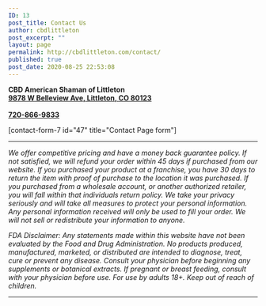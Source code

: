 ```yaml
---
ID: 13
post_title: Contact Us
author: cbdlittleton
post_excerpt: ""
layout: page
permalink: http://cbdlittleton.com/contact/
published: true
post_date: 2020-08-25 22:53:08
---
```

<!-- wp:columns -->
<div class="wp-block-columns"><!-- wp:column {"width":33.33} -->
<div class="wp-block-column" style="flex-basis:33.33%"><!-- wp:paragraph -->
<p><strong><strong>CBD American Shaman of Littleton</strong> <br><a href="https://goo.gl/maps/n82b8KhtKeDEc5ML8">9878 W Belleview Ave, Littleton, CO 80123</a> <br><br><a href="tel:+1-720-866-9833">720-866-9833</a></strong> </p>
<!-- /wp:paragraph --></div>
<!-- /wp:column -->

<!-- wp:column {"width":66.66} -->
<div class="wp-block-column" style="flex-basis:66.66%"><!-- wp:paragraph -->
<p>[contact-form-7 id="47" title="Contact Page form"]</p>
<!-- /wp:paragraph --></div>
<!-- /wp:column --></div>
<!-- /wp:columns -->

<!-- wp:separator -->
<hr class="wp-block-separator"/>
<!-- /wp:separator -->

<!-- wp:paragraph -->
<p><em>We offer competitive pricing and have a money back guarantee policy. If not satisfied, we will refund your order within 45 days if purchased from our website. If you purchased your product at a franchise, you have 30 days to return the item with proof of purchase to the location it was purchased. If you purchased from a wholesale account, or another authorized retailer, you will fall within that individuals return policy. We take your privacy seriously and will take all measures to protect your personal information. Any personal information received will only be used to fill your order. We will not sell or redistribute your information to anyone.</em></p>
<!-- /wp:paragraph -->

<!-- wp:paragraph -->
<p><em>FDA Disclaimer: Any statements made within this website have not been evaluated by the Food and Drug Administration. No products produced, manufactured, marketed, or distributed are intended to diagnose, treat, cure or prevent any disease. Consult your physician before beginning any supplements or botanical extracts. If pregnant or breast feeding, consult with your physician before use. For use by adults 18+. Keep out of reach of children.</em></p>
<!-- /wp:paragraph -->

<!-- wp:separator -->
<hr class="wp-block-separator"/>
<!-- /wp:separator -->